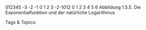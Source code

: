 012345
-3 -2 -1 0 1 2 3
-2-1012
0 1 2 3 4 5 6
Abbildung 1.5.5. Die Exponentialfunktion und der natürliche Logarithmus

   Tags & Topics:
   